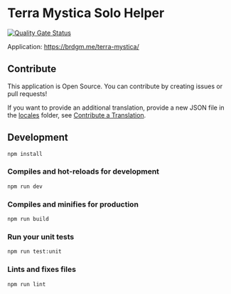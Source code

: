 # Terra Mystica Solo Helper

[![Quality Gate Status](https://sonarcloud.io/api/project_badges/measure?project=brdgm_terra-mystica-solo-helper&metric=alert_status)](https://sonarcloud.io/summary/new_code?id=brdgm_terra-mystica-solo-helper)


Application: https://brdgm.me/terra-mystica/


## Contribute

This application is Open Source. You can contribute by creating issues or pull requests!

If you want to provide an additional translation, provide a new JSON file in the [locales](https://github.com/brdgm/terra-mystica-solo-helper/tree/develop/src/locales) folder, see [Contribute a Translation](https://github.com/brdgm/brdgm.github.io/wiki/Contribute-a-Translation).


## Development
```
npm install
```

### Compiles and hot-reloads for development
```
npm run dev
```

### Compiles and minifies for production
```
npm run build
```

### Run your unit tests
```
npm run test:unit
```

### Lints and fixes files
```
npm run lint
```
